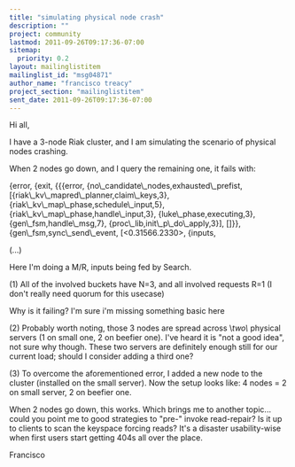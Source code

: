 ```yaml
---
title: "simulating physical node crash"
description: ""
project: community
lastmod: 2011-09-26T09:17:36-07:00
sitemap:
  priority: 0.2
layout: mailinglistitem
mailinglist_id: "msg04871"
author_name: "francisco treacy"
project_section: "mailinglistitem"
sent_date: 2011-09-26T09:17:36-07:00
---
```



Hi all,

I have a 3-node Riak cluster, and I am simulating the scenario of physical
nodes crashing.

When 2 nodes go down, and I query the remaining one, it fails with:

{error,
 {exit,
 {{{error,
 {no\\_candidate\\_nodes,exhausted\\_prefist,
 [{riak\\_kv\\_mapred\\_planner,claim\\_keys,3},
 {riak\\_kv\\_map\\_phase,schedule\\_input,5},
 {riak\\_kv\\_map\\_phase,handle\\_input,3},
 {luke\\_phase,executing,3},
 {gen\\_fsm,handle\\_msg,7},
 {proc\\_lib,init\\_p\\_do\\_apply,3}],
 []}},
 {gen\\_fsm,sync\\_send\\_event,
 [&lt;0.31566.2330&gt;,
 {inputs,

(...)

Here I'm doing a M/R, inputs being fed by Search.

(1) All of the involved buckets have N=3, and all involved requests R=1 (I
don't really need quorum for this usecase)

Why is it failing? I'm sure i'm missing something basic here

(2) Probably worth noting, those 3 nodes are spread across \\*two\\* physical
servers (1 on small one, 2 on beefier one). I've heard it is "not a good
idea", not sure why though. These two servers are definitely enough still
for our current load; should I consider adding a third one?

(3) To overcome the aforementioned error, I added a new node to the cluster
(installed on the small server). Now the setup looks like: 4 nodes = 2 on
small server, 2 on beefier one.

When 2 nodes go down, this works. Which brings me to another topic... could
you point me to good strategies to "pre-" invoke read-repair? Is it up to
clients to scan the keyspace forcing reads? It's a disaster usability-wise
when first users start getting 404s all over the place.

Francisco
